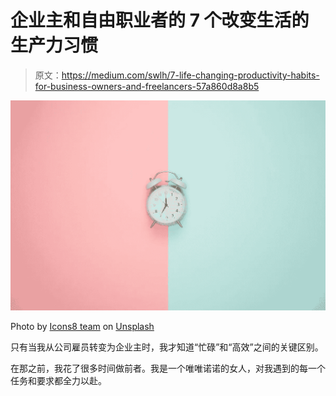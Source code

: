 # 企业主和自由职业者的 7 个改变生活的生产力习惯

> 原文：<https://medium.com/swlh/7-life-changing-productivity-habits-for-business-owners-and-freelancers-57a860d8a8b5>

![](img/e183ab766f3c2306a5c0dd15b7ed9cd9.png)

Photo by [Icons8 team](https://unsplash.com/@icons8?utm_source=unsplash&utm_medium=referral&utm_content=creditCopyText) on [Unsplash](https://unsplash.com/search/photos/time?utm_source=unsplash&utm_medium=referral&utm_content=creditCopyText)

只有当我从公司雇员转变为企业主时，我才知道“忙碌”和“高效”之间的关键区别。

在那之前，我花了很多时间做前者。我是一个唯唯诺诺的女人，对我遇到的每一个任务和要求都全力以赴。